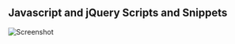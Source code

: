 ## Javascript and jQuery Scripts and Snippets

![Screenshot](https://github.com/shb-services/imortant-scripts-for-web/blob/main/assets/34782.jpg)
